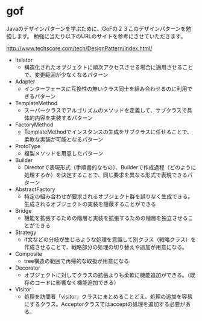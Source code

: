 # gof

Javaのデザインパターンを学ぶために、GoFの２３このデザインパターンを勉強します。
勉強に当たり以下のURLのサイトを参考にさせていただきます。

<http://www.techscore.com/tech/DesignPattern/index.html/>

* Itelator
    * 構造化されたオブジェクトに順次アクセスさせる場合に適用させることで、変更範囲が少なくなるパターン
* Adapter
    * インターフェースに互換性の無いクラス同士を組み合わせるのに利用できるパターン
* TemplateMethod
    * スーパークラスでアルゴリズムのメソッドを定義して、サブクラスで具体的内容を実装するパターン
* FactoryMethod
    * TemplateMethodでインスタンスの生成をサブクラスに任せることで、柔軟な実装が可能となるパターン
* ProtoType
    * 複製メソッドを用意したパターン
* Builder
    * Directorで表現形式（手順書的なもの）、Builderで作成過程（どのように処理するか）を決定することで、同じ要求を異なる形式で表現できるパターン
* AbstractFactory
    * 特定の組み合わせが要求されるオブジェクト群を誤りなく生成できる。生成されるオブジェクトの実装を隠蔽することができる
* Bridge
    * 機能を拡張するための階層と実装を拡張するための階層を独立させることができる
* Strategy
    * if文などの分岐が生じるような処理を意識して別クラス（戦略クラス）を作成させることで、戦略部分の処理の切り替えや追加が用意になる。
* Composite
    * tree構造の範囲で再帰的な取扱が用意になる
* Decorator
    * オブジェクトに対してクラスの拡張よりも柔軟に機能追加ができる。（既存のコードに影響なく機能追加できる）
* Visitor
    * 処理を訪問者「visitor」クラスにまとめることどえ、処理の追加を容易にするクラス。Acceptorクラスではacceptの処理を追加する必要がある。